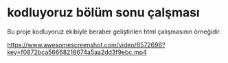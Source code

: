 # kodluyoruz bölüm sonu çalşması
Bu proje kodluyoruz ekibiyle beraber geliştirilen html çalışmasının örneğidir.

https://www.awesomescreenshot.com/video/6572698?key=f0872bca56668218674a5aa2dd3f9ebc.mp4